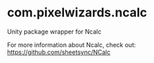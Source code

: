 # com.pixelwizards.ncalc
Unity package wrapper for Ncalc 

For more information about Ncalc, check out:
https://github.com/sheetsync/NCalc
